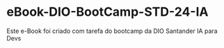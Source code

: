 # eBook-DIO-BootCamp-STD-24-IA
Este e-Book foi criado com tarefa do bootcamp da DIO Santander IA para Devs
